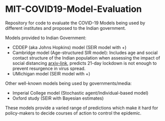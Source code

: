 # MIT-COVID19-Model-Evaluation

Repository for code to evaluate the COVID-19 Models being used by different institutes and proposed to the Indian government. 

Models provided to Indian Government: 
* CDDEP (aka Johns Hopkins) model (SEIR model with +)
* Cambridge model (Age-structured SIR model): Includes age and social contact structure of the Indian population when assessing the impact of social distancing [arxiv-link](https://arxiv.org/pdf/2003.12055.pdf), predicts 21-day lockdown is not enough to prevent resurgence in virus spread.  
* UMichigan model (SEIR model with +)

Other well-known models being used by governments/media:
* Imperial College model (Stochastic agent/Individual-based model)
* Oxford study (SEIR with Bayesian estimates)

These models provide a varied range of predictions which make it hard for policy-makers to decide courses of action to control the epidemic.
